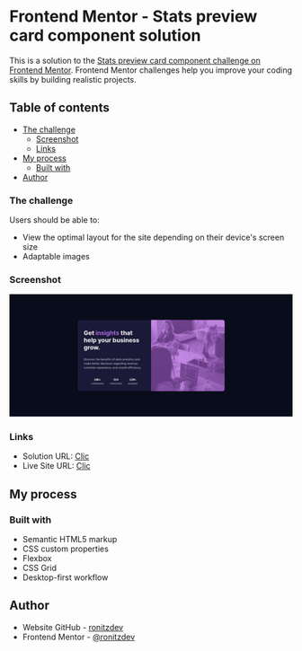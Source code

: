 # Frontend Mentor - Stats preview card component solution

This is a solution to the [Stats preview card component challenge on Frontend Mentor](https://www.frontendmentor.io/challenges/stats-preview-card-component-8JqbgoU62). Frontend Mentor challenges help you improve your coding skills by building realistic projects.

## Table of contents

- [The challenge](#the-challenge)
  - [Screenshot](#screenshot)
  - [Links](#links)
- [My process](#my-process)
  - [Built with](#built-with)
- [Author](#author)

### The challenge

Users should be able to:

- View the optimal layout for the site depending on their device's screen size
- Adaptable images

### Screenshot

![Screenshoot](/images/screenshot.jpeg)

### Links

- Solution URL: [Clic](https://stats-preview-ronitzdev.netlify.app/)
- Live Site URL: [Clic](https://stats-preview-ronitzdev.netlify.app/)

## My process

### Built with

- Semantic HTML5 markup
- CSS custom properties
- Flexbox
- CSS Grid
- Desktop-first workflow

## Author

- Website GitHub - [ronitzdev](https://github.com/ronitzdev)
- Frontend Mentor - [@ronitzdev](https://www.frontendmentor.io/profile/RoniGerman)
